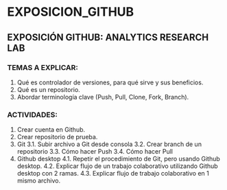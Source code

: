 # EXPOSICION_GITHUB

## EXPOSICIÓN GITHUB: ANALYTICS RESEARCH LAB

### TEMAS A EXPLICAR:

1.	Qué es controlador de versiones, para qué sirve y sus beneficios.
2.  Qué es un repositorio.
3.  Abordar terminología clave (Push, Pull, Clone, Fork, Branch).

### ACTIVIDADES:
1.	Crear cuenta en Github.
2.	Crear repositorio de prueba.
3.	Git
3.1.	Subir archivo a Git desde consola
3.2.	Crear branch de un repositorio
3.3.	Cómo hacer Push
3.4.	Cómo hacer Pull
4.	Github desktop
4.1.	Repetir el procedimiento de Git, pero usando Github desktop.
4.2.	Explicar flujo de un trabajo colaborativo utilizando Github desktop con 2 ramas.
4.3.	Explicar flujo de trabajo colaborativo en 1 mismo archivo.

